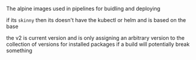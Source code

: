 The alpine images used in pipelines for buidling and deploying

if its `skinny` then its doesn't have the kubectl or helm and is based on the base

the v2 is current version and is only assigning an arbitrary version to the collection of versions for installed packages
if a build will potentially break something

